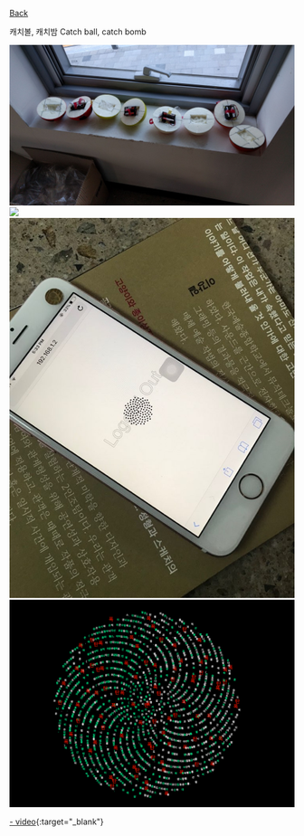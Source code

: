 [Back](../index.md)

캐치볼, 캐치밤 Catch ball, catch bomb

![](../img/cbcb_balls.jpg)
![](../img/cbcbin_performance.jpg)
![](../img/cbcb_logout.jpeg)
![](../img/cbcb_textbomb.png)

[- video](https://youtu.be/-8mqZjqoUN4){:target="_blank"}
